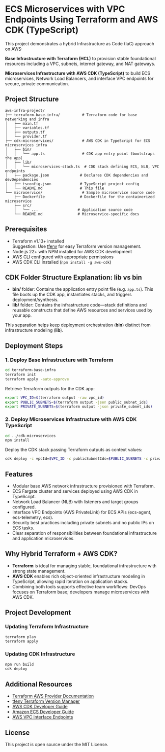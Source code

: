 # ECS Microservices with VPC Endpoints Using Terraform and AWS CDK (TypeScript)

This project demonstrates a hybrid Infrastructure as Code (IaC) approach on AWS:

**Base Infrastructure with Terraform (HCL)** to provision stable foundational resources including a VPC, subnets, internet gateway, and NAT gateways.

**Microservices Infrastructure with AWS CDK (TypeScript)** to build ECS microservices, Network Load Balancers, and interface VPC endpoints for secure, private communication.

## Project Structure
```
aws-infra-project/
├── terraform-base-infra/          # Terraform code for base networking and infra
│   ├── main.tf
│   ├── variables.tf
│   ├── outputs.tf
│   └── provider.tf
├── cdk-microservices/             # AWS CDK in TypeScript for ECS microservices infra
│   ├── bin/
│   │   └── app.ts                 # CDK app entry point (bootstraps the app)
│   ├── lib/
│   │   └── microservices-stack.ts  # CDK stack defining ECS, NLB, VPC endpoints
│   ├── package.json              # Declares CDK dependencies and devDependencies
│   ├── tsconfig.json             # TypeScript project config
│   └── README.md                 # This file
└── microservice/                  # Sample microservice source code
    ├── Dockerfile                # Dockerfile for the containerized microservice
    ├── src/
    │   └── ...                  # Application source code
    └── README.md                # Microservice-specific docs
```

## Prerequisites
- Terraform v1.13+ installed  
  Suggestion: Use [tfenv](https://github.com/tfutils/tfenv) for easy Terraform version management.
- Node.js 22+ with NPM installed for AWS CDK development
- AWS CLI configured with appropriate permissions
- AWS CDK CLI installed (`npm install -g aws-cdk`)

## CDK Folder Structure Explanation: lib vs bin
- **bin/** folder: Contains the application entry point file (e.g. `app.ts`). This file boots up the CDK app, instantiates stacks, and triggers deployment/synthesis.
- **lib/** folder: Contains the infrastructure code—stack definitions and reusable constructs that define AWS resources and services used by your app.

This separation helps keep deployment orchestration (**bin**) distinct from infrastructure modeling (**lib**).

## Deployment Steps

### 1. Deploy Base Infrastructure with Terraform
```bash
cd terraform-base-infra
terraform init
terraform apply -auto-approve
```
Retrieve Terraform outputs for the CDK app:
```bash
export VPC_ID=$(terraform output -raw vpc_id)
export PUBLIC_SUBNETS=$(terraform output -json public_subnet_ids)
export PRIVATE_SUBNETS=$(terraform output -json private_subnet_ids)
```

### 2. Deploy Microservices Infrastructure with AWS CDK TypeScript
```bash
cd ../cdk-microservices
npm install
```
Deploy the CDK stack passing Terraform outputs as context values:
```bash
cdk deploy -c vpcId=$VPC_ID -c publicSubnetIds=$PUBLIC_SUBNETS -c privateSubnetIds=$PRIVATE_SUBNETS
```

## Features
- Modular base AWS network infrastructure provisioned with Terraform.
- ECS Fargate cluster and services deployed using AWS CDK in TypeScript.
- Network Load Balancer (NLB) with listeners and target groups configured.
- Interface VPC Endpoints (AWS PrivateLink) for ECS APIs (ecs-agent, ecs-telemetry, ecs).
- Security best practices including private subnets and no public IPs on ECS tasks.
- Clear separation of responsibilities between foundational infrastructure and application microservices.

## Why Hybrid Terraform + AWS CDK?
- **Terraform** is ideal for managing stable, foundational infrastructure with strong state management.
- **AWS CDK** enables rich object-oriented infrastructure modeling in TypeScript, allowing rapid iteration on application stacks.
- Combining both tools supports effective team workflows: DevOps focuses on Terraform base; developers manage microservices with AWS CDK.

## Project Development

### Updating Terraform Infrastructure
```bash
terraform plan
terraform apply
```

### Updating CDK Infrastructure
```bash
npm run build
cdk deploy
```

## Additional Resources
- [Terraform AWS Provider Documentation](https://registry.terraform.io/providers/hashicorp/aws/latest/docs)
- [tfenv Terraform Version Manager](https://github.com/tfutils/tfenv)
- [AWS CDK Developer Guide](https://docs.aws.amazon.com/cdk/latest/guide/home.html)
- [Amazon ECS Developer Guide](https://docs.aws.amazon.com/AmazonECS/latest/developerguide/)
- [AWS VPC Interface Endpoints](https://docs.aws.amazon.com/vpc/latest/privatelink/)

## License
This project is open source under the MIT License.
